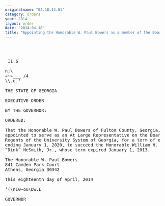 ```yaml
---
originalname: "04.18.14.01"
category: orders
year: 2014
layout: order
date: "2014-04-18"
title: "Appointing the Honorable W. Paul Bowers as a member of the Board of Regents of the University System of Georgia"
---
```

<pre>
    
 

 I1 6

n;\
«~»___ /4
\\.u.'

THE STATE OF GEORGIA

EXECUTIVE ORDER

BY THE GOVERNOR:

ORDERED:

That the Honorable W. Paul Bowers of Fulton County, Georgia, is
appointed to serve as an At Large Representative on the Board of
Regents of the University System of Georgia, for a term of office
ending January 1, 2020, to succeed the Honorable William H.
“Dink” NeSmith, Jr., whose term expired January 1, 2013.

The Honorable W. Paul Bowers
841 Camden Park Court
Athens, Georgia 30342

This eighteenth day of April, 2014

‘(\nI0~ou\Dw.L

GOVERNOR

</pre>

